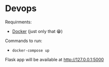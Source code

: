 # Devops

Requirments:

-   [Docker](https://www.docker.com/) (just only that 😁) 

Commands to run:

- `docker-compose up`

Flask app will be available at http://127.0.0.1:5000